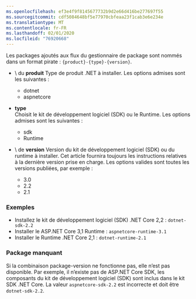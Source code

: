 ```yaml
---
ms.openlocfilehash: ef3e4f9f8145677732b9d2e66d416be277697f55
ms.sourcegitcommit: cdf5084648bf5e77970cbfeaa23f1cab3e6e234e
ms.translationtype: MT
ms.contentlocale: fr-FR
ms.lasthandoff: 02/01/2020
ms.locfileid: "76920668"
---
```


Les packages ajoutés aux flux du gestionnaire de package sont nommés dans un format pirate : `{product}-{type}-{version}`.

- \ du **produit**
Type de produit .NET à installer. Les options admises sont les suivantes :

  - dotnet
  - aspnetcore

- **type**\
Choisit le kit de développement logiciel (SDK) ou le Runtime. Les options admises sont les suivantes :

  - sdk
  - Runtime

- \ de **version**
Version du kit de développement logiciel (SDK) ou du runtime à installer. Cet article fournira toujours les instructions relatives à la dernière version prise en charge. Les options valides sont toutes les versions publiées, par exemple :

  - 3.0
  - 2.2
  - 2.1

### <a name="examples"></a>Exemples

- Installez le kit de développement logiciel (SDK) .NET Core 2,2 : `dotnet-sdk-2.2`
- Installer le ASP.NET Core 3,1 Runtime : `aspnetcore-runtime-3.1`
- Installer le Runtime .NET Core 2,1 : `dotnet-runtime-2.1`

### <a name="package-missing"></a>Package manquant

Si la combinaison package-version ne fonctionne pas, elle n’est pas disponible. Par exemple, il n’existe pas de ASP.NET Core SDK, les composants du kit de développement logiciel (SDK) sont inclus dans le kit SDK .NET Core. La valeur `aspnetcore-sdk-2.2` est incorrecte et doit être `dotnet-sdk-2.2`.
